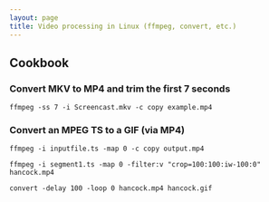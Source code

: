 ```yaml
---
layout: page
title: Video processing in Linux (ffmpeg, convert, etc.)
---
```


## Cookbook

### Convert MKV to MP4 and trim the first 7 seconds

```
ffmpeg -ss 7 -i Screencast.mkv -c copy example.mp4
```

### Convert an MPEG TS to a GIF (via MP4)

```
ffmpeg -i inputfile.ts -map 0 -c copy output.mp4

ffmpeg -i segment1.ts -map 0 -filter:v "crop=100:100:iw-100:0" hancock.mp4

convert -delay 100 -loop 0 hancock.mp4 hancock.gif
```

